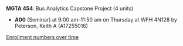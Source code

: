 **MGTA 454**: Bus Analytics Capstone Project (4 units)

- **A00** (Seminar) at 9:00 am–11:50 am on Thursday at WFH 4N128 by Peterson, Keith A (A17255016)

[Enrollment numbers over time](./MGTA454.tsv)
